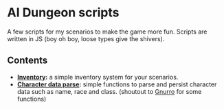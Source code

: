 # AI Dungeon scripts
A few scripts for my scenarios to make the game more fun. Scripts are written in JS (boy oh boy, loose types give the shivers).

## Contents
* **[Inventory](inventory/):** a simple inventory system for your scenarios.
* **[Character data parse](character_data_parse/):** simple functions to parse and persist character data such as name, race and class. (shoutout to [Gnurro](https://github.com/Gnurro/AIDscripts) for some functions)

